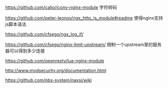 https://github.com/calio/iconv-nginx-module
字符转码

https://github.com/peter-leonov/ngx_http_js_module#readme
使得nginx支持js脚本语法

https://github.com/cfsego/ngx_log_if/

https://github.com/cfsego/nginx-limit-upstream/
限制一个upstream里的服务器可以得到多少连接


https://github.com/openresty/lua-nginx-module

http://www.modsecurity.org/documentation.html

https://github.com/nbs-system/naxsi/wiki

